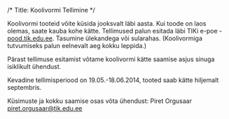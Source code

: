 /*
Title: Koolivormi Tellimine
*/

Koolivormi tooteid võite küsida jooksvalt läbi aasta. Kui toode on laos olemas, saate kauba kohe kätte. Tellimused palun esitada läbi TIKi e-poe - [pood.tik.edu.ee](https://pood.tik.edu.ee). Tasumine ülekandega või sularahas. (Koolivormiga tutvumiseks palun eelnevalt aeg kokku leppida.)

Pärast tellimuse esitamist võtame koolivormi kätte saamise asjus sinuga isiklikult ühendust.

Kevadine tellimisperiood on 19.05.-18.06.2014, tooted saab kätte hiljemalt septembris.

Küsimuste ja kokku saamise osas võta ühendust: Piret Orgusaar <piret.orgusaar@tik.edu.ee>